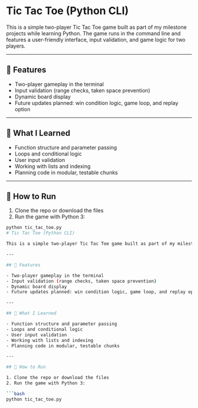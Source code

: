 # Tic Tac Toe (Python CLI)

This is a simple two-player Tic Tac Toe game built as part of my milestone projects while learning Python. The game runs in the command line and features a user-friendly interface, input validation, and game logic for two players.

---

## 🎯 Features

- Two-player gameplay in the terminal
- Input validation (range checks, taken space prevention)
- Dynamic board display
- Future updates planned: win condition logic, game loop, and replay option

---

## 🧠 What I Learned

- Function structure and parameter passing
- Loops and conditional logic
- User input validation
- Working with lists and indexing
- Planning code in modular, testable chunks

---

## 🚀 How to Run

1. Clone the repo or download the files
2. Run the game with Python 3:

```bash
python tic_tac_toe.py
# Tic Tac Toe (Python CLI)

This is a simple two-player Tic Tac Toe game built as part of my milestone projects while learning Python. The game runs in the command line and features a user-friendly interface, input validation, and game logic for two players.

---

## 🎯 Features

- Two-player gameplay in the terminal
- Input validation (range checks, taken space prevention)
- Dynamic board display
- Future updates planned: win condition logic, game loop, and replay option

---

## 🧠 What I Learned

- Function structure and parameter passing
- Loops and conditional logic
- User input validation
- Working with lists and indexing
- Planning code in modular, testable chunks

---

## 🚀 How to Run

1. Clone the repo or download the files
2. Run the game with Python 3:

```bash
python tic_tac_toe.py